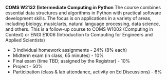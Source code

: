 **COMS W2132 (Intermediate Computing in Python**
The course combines essential data structures and algorithms in Python with practical software development skills. The focus is on applications in a variety of areas, including biology, music/arts, natural language processing, data science, and others. This is a follow-up course to COMS W1002 (Computing in Context) or ENGI E1006 (Introduction to Computing for Engineers and Applied Scientists)

- 3 individual homework assignments - 24% (8% each)
- Midterm exam (in class, 65 minutes) - 10%
- Final exam (time TBD; assigned by the Registrar) - 10%
- Project - 50%
- Participation (class & lab attendance, activity on Ed Discussions) - 6%

